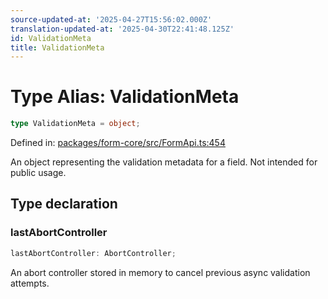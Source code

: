 ```yaml
---
source-updated-at: '2025-04-27T15:56:02.000Z'
translation-updated-at: '2025-04-30T22:41:48.125Z'
id: ValidationMeta
title: ValidationMeta
---
```


<!-- DO NOT EDIT: this page is autogenerated from the type comments -->

# Type Alias: ValidationMeta

```ts
type ValidationMeta = object;
```

Defined in: [packages/form-core/src/FormApi.ts:454](https://github.com/TanStack/form/blob/main/packages/form-core/src/FormApi.ts#L454)

An object representing the validation metadata for a field. Not intended for public usage.

## Type declaration

### lastAbortController

```ts
lastAbortController: AbortController;
```

An abort controller stored in memory to cancel previous async validation attempts.
